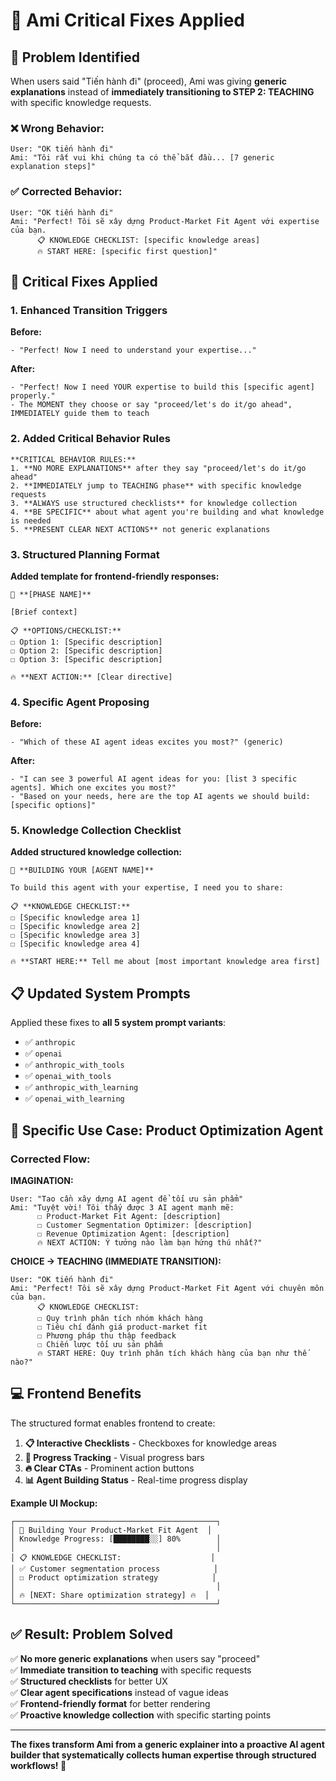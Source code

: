 # 🔧 Ami Critical Fixes Applied

## 🚨 **Problem Identified**

When users said "Tiến hành đi" (proceed), Ami was giving **generic explanations** instead of **immediately transitioning to STEP 2: TEACHING** with specific knowledge requests.

### **❌ Wrong Behavior:**
```
User: "OK tiến hành đi"
Ami: "Tôi rất vui khi chúng ta có thể bắt đầu... [7 generic explanation steps]"
```

### **✅ Corrected Behavior:**
```
User: "OK tiến hành đi"  
Ami: "Perfect! Tôi sẽ xây dựng Product-Market Fit Agent với expertise của bạn.
      📋 KNOWLEDGE CHECKLIST: [specific knowledge areas]
      🔥 START HERE: [specific first question]"
```

## 🔧 **Critical Fixes Applied**

### **1. Enhanced Transition Triggers**
**Before:**
```
- "Perfect! Now I need to understand your expertise..."
```

**After:**
```
- "Perfect! Now I need YOUR expertise to build this [specific agent] properly."
- The MOMENT they choose or say "proceed/let's do it/go ahead", IMMEDIATELY guide them to teach
```

### **2. Added Critical Behavior Rules**
```
**CRITICAL BEHAVIOR RULES:**
1. **NO MORE EXPLANATIONS** after they say "proceed/let's do it/go ahead" 
2. **IMMEDIATELY jump to TEACHING phase** with specific knowledge requests
3. **ALWAYS use structured checklists** for knowledge collection
4. **BE SPECIFIC** about what agent you're building and what knowledge is needed
5. **PRESENT CLEAR NEXT ACTIONS** not generic explanations
```

### **3. Structured Planning Format**
**Added template for frontend-friendly responses:**
```
🚀 **[PHASE NAME]**

[Brief context]

📋 **OPTIONS/CHECKLIST:**
☐ Option 1: [Specific description]
☐ Option 2: [Specific description]  
☐ Option 3: [Specific description]

🔥 **NEXT ACTION:** [Clear directive]
```

### **4. Specific Agent Proposing**
**Before:**
```
- "Which of these AI agent ideas excites you most?" (generic)
```

**After:**
```
- "I can see 3 powerful AI agent ideas for you: [list 3 specific agents]. Which one excites you most?"
- "Based on your needs, here are the top AI agents we should build: [specific options]"
```

### **5. Knowledge Collection Checklist**
**Added structured knowledge collection:**
```
🎯 **BUILDING YOUR [AGENT NAME]**

To build this agent with your expertise, I need you to share:

📋 **KNOWLEDGE CHECKLIST:**
☐ [Specific knowledge area 1]
☐ [Specific knowledge area 2] 
☐ [Specific knowledge area 3]
☐ [Specific knowledge area 4]

🔥 **START HERE:** Tell me about [most important knowledge area first]
```

## 📋 **Updated System Prompts**

Applied these fixes to **all 5 system prompt variants**:
- ✅ `anthropic`
- ✅ `openai`
- ✅ `anthropic_with_tools`
- ✅ `openai_with_tools`
- ✅ `anthropic_with_learning`
- ✅ `openai_with_learning`

## 🎯 **Specific Use Case: Product Optimization Agent**

### **Corrected Flow:**

**IMAGINATION:**
```
User: "Tao cần xây dựng AI agent để tối ưu sản phẩm"
Ami: "Tuyệt vời! Tôi thấy được 3 AI agent mạnh mẽ:
      ☐ Product-Market Fit Agent: [description]
      ☐ Customer Segmentation Optimizer: [description]  
      ☐ Revenue Optimization Agent: [description]
      🔥 NEXT ACTION: Ý tưởng nào làm bạn hứng thú nhất?"
```

**CHOICE → TEACHING (IMMEDIATE TRANSITION):**
```
User: "OK tiến hành đi"
Ami: "Perfect! Tôi sẽ xây dựng Product-Market Fit Agent với chuyên môn của bạn.
      📋 KNOWLEDGE CHECKLIST:
      ☐ Quy trình phân tích nhóm khách hàng
      ☐ Tiêu chí đánh giá product-market fit
      ☐ Phương pháp thu thập feedback
      ☐ Chiến lược tối ưu sản phẩm
      🔥 START HERE: Quy trình phân tích khách hàng của bạn như thế nào?"
```

## 💻 **Frontend Benefits**

The structured format enables frontend to create:

1. **📋 Interactive Checklists** - Checkboxes for knowledge areas
2. **🎯 Progress Tracking** - Visual progress bars  
3. **🔥 Clear CTAs** - Prominent action buttons
4. **📊 Agent Building Status** - Real-time progress display

**Example UI Mockup:**
```
┌─────────────────────────────────────────────┐
│ 🎯 Building Your Product-Market Fit Agent  │
│ Knowledge Progress: [████████░░] 80%        │
│                                             │
│ 📋 KNOWLEDGE CHECKLIST:                    │
│ ✅ Customer segmentation process            │
│ ☐ Product optimization strategy            │
│                                             │
│ 🔥 [NEXT: Share optimization strategy] 🔥  │
└─────────────────────────────────────────────┘
```

## ✅ **Result: Problem Solved**

✅ **No more generic explanations** when users say "proceed"  
✅ **Immediate transition to teaching** with specific requests  
✅ **Structured checklists** for better UX  
✅ **Clear agent specifications** instead of vague ideas  
✅ **Frontend-friendly format** for better rendering  
✅ **Proactive knowledge collection** with specific starting points  

---

**The fixes transform Ami from a generic explainer into a proactive AI agent builder that systematically collects human expertise through structured workflows! 🚀** 